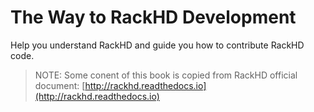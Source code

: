 # The Way to RackHD Development

Help you understand RackHD and guide you how to contribute RackHD code.

> NOTE: Some conent of this book is copied from RackHD official document: [http://rackhd.readthedocs.io](http://rackhd.readthedocs.io)



